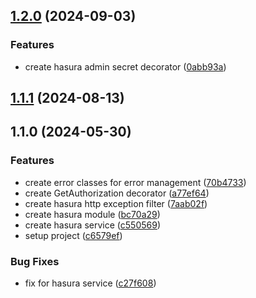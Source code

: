 

## [1.2.0](https://github.com/BrewInteractive/nestjs-hasura-module/compare/v1.1.1...v1.2.0) (2024-09-03)


### Features

* create hasura admin secret decorator ([0abb93a](https://github.com/BrewInteractive/nestjs-hasura-module/commit/0abb93a9b6e20b244112d53089f40c03261f9060))

## [1.1.1](https://github.com/BrewInteractive/nestjs-hasura-module/compare/v1.1.0...v1.1.1) (2024-08-13)

## 1.1.0 (2024-05-30)


### Features

* create error classes for error management ([70b4733](https://github.com/BrewInteractive/nestjs-hasura-module/commit/70b4733994413e67ce44017bb6911275e9246824))
* create GetAuthorization decorator ([a77ef64](https://github.com/BrewInteractive/nestjs-hasura-module/commit/a77ef64eb8718e61c2dde2ad682f37f5be8b8ba7))
* create hasura http exception filter ([7aab02f](https://github.com/BrewInteractive/nestjs-hasura-module/commit/7aab02f6d7bf6ffb04c7e262003867f805802882))
* create hasura module ([bc70a29](https://github.com/BrewInteractive/nestjs-hasura-module/commit/bc70a290b51be3e4725a1ec842992afeef91cb3a))
* create hasura service ([c550569](https://github.com/BrewInteractive/nestjs-hasura-module/commit/c55056957538a7f44c1daa9b884f6b2866346bc0))
* setup project ([c6579ef](https://github.com/BrewInteractive/nestjs-hasura-module/commit/c6579ef0d71b6cfcf15d79e543e7ae8dc91b70d6))


### Bug Fixes

* fix for hasura service ([c27f608](https://github.com/BrewInteractive/nestjs-hasura-module/commit/c27f608499e0ccb26dee6a1329893d4b0c8a9ffe))
